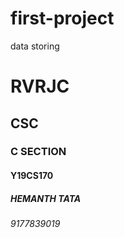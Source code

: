 # first-project
data storing

# RVRJC
## CSC
### C SECTION
#### Y19CS170
##### HEMANTH TATA 
###### 9177839019

